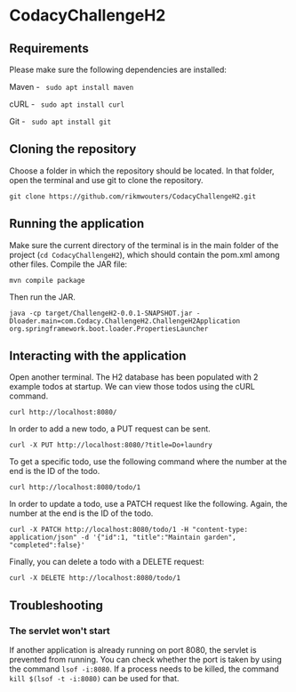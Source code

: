 # CodacyChallengeH2

## Requirements

Please make sure the following dependencies are installed:

Maven - ``` sudo apt install maven```

cURL - ``` sudo apt install curl```

Git - ``` sudo apt install git```

## Cloning the repository

Choose a folder in which the repository should be located. In that folder, open the terminal and use git to clone the repository.

```
git clone https://github.com/rikmwouters/CodacyChallengeH2.git
```

## Running the application

Make sure the current directory of the terminal is in the main folder of the project (```cd CodacyChallengeH2```), which should contain the pom.xml among other files. Compile the JAR file:

```
mvn compile package
```

Then run the JAR.

```
java -cp target/ChallengeH2-0.0.1-SNAPSHOT.jar -Dloader.main=com.Codacy.ChallengeH2.ChallengeH2Application org.springframework.boot.loader.PropertiesLauncher
```

## Interacting with the application

Open another terminal. The H2 database has been populated with 2 example todos at startup. We can view those todos using the cURL command. 

```
curl http://localhost:8080/ 
```

In order to add a new todo, a PUT request can be sent.

``` 
curl -X PUT http://localhost:8080/?title=Do+laundry 
```

To get a specific todo, use the following command where the number at the end is the ID of the todo.

``` 
curl http://localhost:8080/todo/1 
```

In order to update a todo, use a PATCH request like the following. Again, the number at the end is the ID of the todo.

``` 
curl -X PATCH http://localhost:8080/todo/1 -H "content-type: application/json" -d '{"id":1, "title":"Maintain garden", "completed":false}' 
```

Finally, you can delete a todo with a DELETE request:

``` 
curl -X DELETE http://localhost:8080/todo/1 
```

## Troubleshooting

### The servlet won't start
If another application is already running on port 8080, the servlet is prevented from running. You can check whether the port is taken by using the command ``` lsof -i:8080 ```. If a process needs to be killed, the command ```kill $(lsof -t -i:8080)``` can be used for that.

